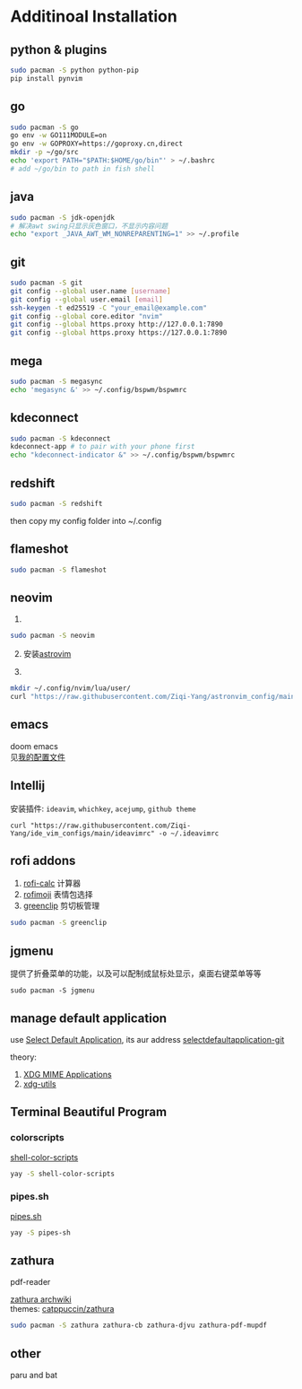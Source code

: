 # Additinoal Installation

## python & plugins

```bash
sudo pacman -S python python-pip
pip install pynvim
```

## go

```bash
sudo pacman -S go
go env -w GO111MODULE=on
go env -w GOPROXY=https://goproxy.cn,direct
mkdir -p ~/go/src
echo 'export PATH="$PATH:$HOME/go/bin"' > ~/.bashrc
# add ~/go/bin to path in fish shell
```

## java

```bash
sudo pacman -S jdk-openjdk
# 解决awt swing只显示灰色窗口，不显示内容问题
echo "export _JAVA_AWT_WM_NONREPARENTING=1" >> ~/.profile
```


## git

```bash
sudo pacman -S git
git config --global user.name [username]
git config --global user.email [email]
ssh-keygen -t ed25519 -C "your_email@example.com"
git config --global core.editor "nvim"
git config --global https.proxy http://127.0.0.1:7890
git config --global https.proxy https://127.0.0.1:7890
```

## mega

```bash
sudo pacman -S megasync
echo 'megasync &' >> ~/.config/bspwm/bspwmrc
```

## kdeconnect

```bash
sudo pacman -S kdeconnect
kdeconnect-app # to pair with your phone first
echo "kdeconnect-indicator &" >> ~/.config/bspwm/bspwmrc
```

## redshift

```bash
sudo pacman -S redshift
```
then copy my config folder into ~/.config

## flameshot

```bash
sudo pacman -S flameshot
```

## neovim

1. 
```bash
sudo pacman -S neovim
```

2. 安装[astrovim](https://astronvim.github.io/)  

3.
```bash
mkdir ~/.config/nvim/lua/user/
curl "https://raw.githubusercontent.com/Ziqi-Yang/astronvim_config/main/init.lua" -o ~/.config/nvim/lua/user/init.lua
```

## emacs
doom emacs  
见[我的配置文件](https://github.com/Ziqi-Yang/.doom.d)  


## Intellij

安装插件: `ideavim`, `whichkey`, `acejump`, `github theme`

```shell
curl "https://raw.githubusercontent.com/Ziqi-Yang/ide_vim_configs/main/ideavimrc" -o ~/.ideavimrc
```

## rofi addons

1. [rofi-calc](https://github.com/svenstaro/rofi-calc) 计算器
2. [rofimoji](https://github.com/fdw/rofimoji) 表情包选择
3. [greenclip](https://github.com/erebe/greenclip) 剪切板管理
```bash
sudo pacman -S greenclip
```

## jgmenu

提供了折叠菜单的功能，以及可以配制成鼠标处显示，桌面右键菜单等等

```
sudo pacman -S jgmenu
```

## manage default application
use [Select Default Application](https://github.com/sandsmark/selectdefaultapplication), its aur address [selectdefaultapplication-git](https://aur.archlinux.org/packages/selectdefaultapplication-git)

theory:
1. [XDG MIME Applications](https://wiki.archlinux.org/title/XDG_MIME_Applications)
2. [xdg-utils](https://wiki.archlinux.org/title/Xdg-utils)

## Terminal Beautiful Program

### colorscripts

[shell-color-scripts](https://gitlab.com/dwt1/shell-color-scripts)

```bash
yay -S shell-color-scripts
```

### pipes.sh

[pipes.sh](https://github.com/pipeseroni/pipes.sh)

```bash
yay -S pipes-sh
```

## zathura

pdf-reader

[zathura archwiki](https://wiki.archlinux.org/title/zathura)  
themes: [catppuccin/zathura](https://github.com/catppuccin/zathura)  

```bash
sudo pacman -S zathura zathura-cb zathura-djvu zathura-pdf-mupdf
```

## other

paru and bat
